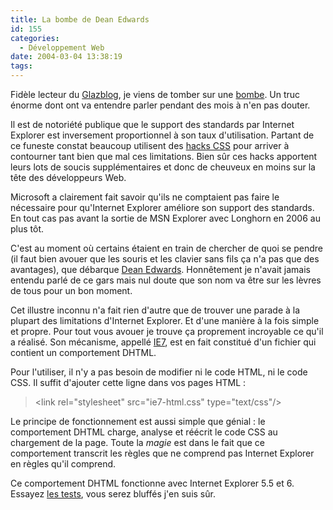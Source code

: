 ```yaml
---
title: La bombe de Dean Edwards
id: 155
categories:
  - Développement Web
date: 2004-03-04 13:38:19
tags:
---
```


Fidèle lecteur du [Glazblog](http://webperso.easyconnect.fr/danielglazman/weblog/ "Glazblog"), je viens de tomber sur une [bombe](http://webperso.easyconnect.fr/danielglazman/weblog/dotclear/index.php?2004/03/04/182-extend-internet-explorer "Extend Internet Explorer"). Un truc énorme dont ont va entendre parler pendant des mois à n'en pas douter.

Il est de notoriété publique que le support des standards par Internet Explorer est inversement proportionnel à son taux d'utilisation. Partant de ce funeste constat beaucoup utilisent des [hacks CSS](http://css-discuss.incutio.com/?page=CssHack "CssHack") pour arriver à contourner tant bien que mal ces limitations. Bien sûr ces hacks apportent leurs lots de soucis supplémentaires et donc de cheuveux en moins sur la tête des développeurs Web.

Microsoft a clairement fait savoir qu'ils ne comptaient pas faire le nécessaire pour qu'Internet Explorer améliore son support des standards. En tout cas pas avant la sortie de MSN Explorer avec Longhorn en 2006 au plus tôt.

C'est au moment où certains étaient en train de chercher de quoi se pendre (il faut bien avouer que les souris et les clavier sans fils ça n'a pas que des avantages), que débarque [Dean Edwards](http://dean.edwards.name/ "Dean Edwards"). Honnêtement je n'avait jamais entendu parlé de ce gars mais nul doute que son nom va être sur les lèvres de tous pour un bon moment.

Cet illustre inconnu n'a fait rien d'autre que de trouver une parade à la plupart des limitations d'Internet Explorer. Et d'une manière à la fois simple et propre. Pour tout vous avouer je trouve ça proprement incroyable ce qu'il a réalisé. Son mécanisme, appellé [IE7](http://dean.edwards.name/IE7/ "IE7"), est en fait constitué d'un fichier qui contient un comportement DHTML.

Pour l'utiliser, il n'y a pas besoin de modifier ni le code HTML, ni le code CSS. Il suffit d'ajouter cette ligne dans vos pages HTML :
 > &lt;link rel="stylesheet" src="ie7-html.css" type="text/css"/&gt; 

Le principe de fonctionnement est aussi simple que génial : le comportement DHTML charge, analyse et réécrit le code CSS au chargement de la page. Toute la _magie_ est dans le fait que ce comportement transcrit les règles que ne comprend pas Internet Explorer en règles qu'il comprend.

Ce comportement DHTML fonctionne avec Internet Explorer 5.5 et 6\. Essayez [les tests](http://dean.edwards.name/IE7/compatibility/ "Tests IE7"), vous serez bluffés j'en suis sûr.
